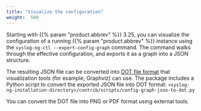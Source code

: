 ```yaml
---
title: "Visualize the configuration"
weight:  500
---
```

<!-- DISCLAIMER: This file is based on the syslog-ng Open Source Edition documentation https://github.com/balabit/syslog-ng-ose-guides/commit/2f4a52ee61d1ea9ad27cb4f3168b95408fddfdf2 and is used under the terms of The syslog-ng Open Source Edition Documentation License. The file has been modified by Axoflow. -->

Starting with {{% param "product.abbrev" %}} 3.25, you can visualize the configuration of a running {{% param "product.abbrev" %}} instance using the `syslog-ng-ctl --export-config-graph` command. The command walks through the effective configuration, and exports it as a graph into a JSON structure.

The resulting JSON file can be converted into [DOT file format](https://en.wikipedia.org/wiki/DOT_\(graph_description_language\)) that visualization tools (for example, Graphviz) can use. The package includes a Python script to convert the exported JSON file into DOT format: `<syslog-ng-installation-directory>/contrib/scripts/config-graph-json-to-dot.py`

You can convert the DOT file into PNG or PDF format using external tools.
